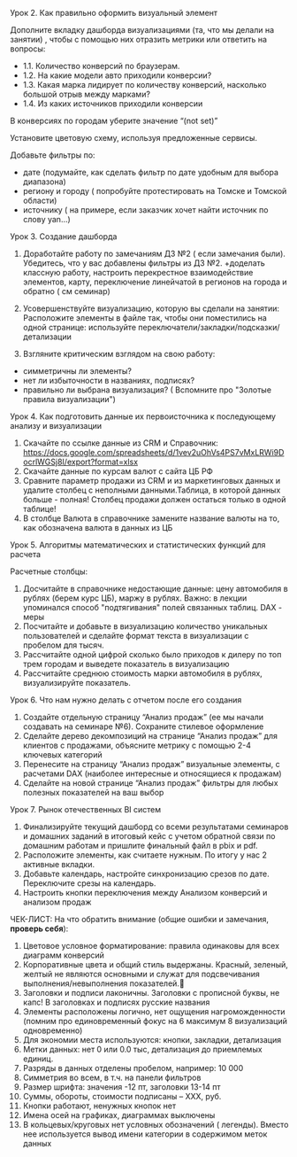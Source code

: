 Урок 2. Как правильно оформить визуальный элемент

Дополните вкладку дашборда визуализациями (та, что мы делали на занятии) , чтобы с помощью них отразить метрики или ответить на вопросы:
- 1.1. Количество конверсий по браузерам.
- 1.2. На какие модели авто приходили конверсии?
- 1.3. Какая марка лидирует по количеству конверсий, насколько большой отрыв между марками?
- 1.4. Из каких источников приходили конверсии

В конверсиях по городам уберите значение “(not set)”

Установите цветовую схему, используя предложенные сервисы.

Добавьте фильтры по:
- дате (подумайте, как сделать фильтр по дате удобным для выбора диапазона)
- региону и городу ( попробуйте протестировать на Томске и Томской области)
- источнику ( на примере, если заказчик хочет найти источник по слову yan...)


Урок 3. Создание дашборда

1) Доработайте работу по замечаниям ДЗ №2 ( если замечания были).
Убедитесь, что у вас добавлены фильтры из ДЗ №2.
+доделать классную работу, настроить перекрестное взаимодействие элементов, карту, переключение линейчатой в регионов на города и обратно ( см семинар)

2) Усовершенствуйте визуализацию, которую вы сделали на занятии:
Расположите элементы в файле так, чтобы они поместились на одной странице: используйте переключатели/закладки/подсказки/детализации

3) Взгляните критическим взглядом на свою работу:
- симметричны ли элементы?
- нет ли избыточности в названиях, подписях?
- правильно ли выбрана визуализация? ( Вспомните про "Золотые правила визуализации")


Урок 4. Как подготовить данные их первоисточника к последующему анализу и визуализации

1) Скачайте по ссылке данные из CRM и Справочник:
https://docs.google.com/spreadsheets/d/1vev2uOhVs4PS7vMxLRWi9DocrlWGSj8I/export?format=xlsx
2) Скачайте данные по курсам валют с сайта ЦБ РФ
3) Сравните параметр продажи из CRM и из маркетинговых данных и удалите столбец с неполными данными.Таблица, в которой данных больше - полная!
Столбец продажи должен остаться только в одной таблице!
4) В столбце Валюта в справочнике замените название валюты на то, как обозначена валюта в данных из ЦБ


Урок 5. Алгоритмы математических и статистических функций для расчета

Расчетные столбцы:
1. Досчитайте в справочнике недостающие данные: цену автомобиля в рублях (берем курс ЦБ), маржу в рублях. Важно: в лекции упоминался способ "подтягивания" полей связанных таблиц.
DAX - меры
2. Посчитайте и добавьте в визуализацию количество уникальных пользователей и сделайте формат текста в визуализации с пробелом для тысяч.
3. Рассчитайте одной цифрой сколько было приходов к дилеру по топ трем городам и выведете показатель в визуализацию
4. Рассчитайте среднюю стоимость марки автомобиля в рублях, визуализируйте показатель.


Урок 6. Что нам нужно делать с отчетом после его создания

1. Создайте отдельную страницу “Анализ продаж” (ее мы начали создавать на семинаре №6). Сохраните стилевое оформление
2. Сделайте дерево декомпозиций на странице “Анализ продаж” для клиентов с продажами, объясните метрику с помощью 2-4 ключевых категорий
3. Перенесите на страницу “Анализ продаж” визуальные элементы, с расчетами DAX (наиболее интересные и относящиеся к продажам)
4. Сделайте на новой странице “Анализ продаж” фильтры для любых полезных показателей на ваш выбор


Урок 7. Рынок отечественных BI систем

1. Финализируйте текущий дашборд со всеми результатами семинаров и домашних заданий в итоговый кейс с учетом обратной связи по домашним работам и пришлите финальный файл в pbix и pdf.
2. Расположите элементы, как считаете нужным. По итогу у нас 2 активные вкладки.
3. Добавьте календарь, настройте синхронизацию срезов по дате. Переключите срезы на календарь.
4. Настроить кнопки переключения между Анализом конверсий и анализом продаж

ЧЕК-ЛИСТ:
На что обратить внимание (общие ошибки и замечания, **проверь себя**):
1) Цветовое условное форматирование: правила одинаковы для всех диаграмм конверсий
2) Корпоративные цвета и общий стиль выдержаны. Красный, зеленый, желтый не являются основными и служат для подсвечивания выполнения/невыполнения показателей.
3) Заголовки и подписи лаконичны. Заголовки с прописной буквы, не капс! В заголовках и подписях русские названия
4) Элементы расположены логично, нет ощущения нагроможденности (помним про единовременный фокус на 6 максимум 8 визуализаций одновременно)
5) Для экономии места используются: кнопки, закладки, детализация
6) Метки данных: нет 0 или 0.0 тыс, детализация до приемлемых единиц.
7) Разряды в данных отделены пробелом, например: 10 000
8) Симметрия во всем, в т.ч. на панели фильтров
9) Размер шрифта: значения -12 пт, заголовки 13-14 пт
10) Суммы, обороты, стоимости подписаны  – ХХХ, руб.
11) Кнопки работают, ненужных кнопок нет
12) Имена осей на графиках, диаграммах выключены
13) В кольцевых/круговых нет условных обозначений ( легенды). Вместо нее используется вывод имени категории в содержимом меток данных
